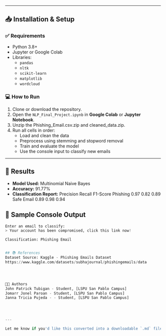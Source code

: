 
---

## 📥 Installation & Setup

### ✅ Requirements

- Python 3.8+
- Jupyter or Google Colab
- Libraries:
  - `pandas`
  - `nltk`
  - `scikit-learn`
  - `matplotlib`
  - `wordcloud`

### 💻 How to Run

1. Clone or download the repository.
2. Open the `NLP_Final_Project.ipynb` in **Google Colab** or **Jupyter Notebook**.
3. Unzip the Phishing_Email.csv.zip and cleaned_data.zip. 
4. Run all cells in order:
   - Load and clean the data
   - Preprocess using stemming and stopword removal
   - Train and evaluate the model
   - Use the console input to classify new emails

---

## 🚀 Results

- **Model Used:** Multinomial Naive Bayes
- **Accuracy:** 91.77%
- **Classification Report:**
Precision Recall F1-Score
Phishing 0.97 0.82 0.89
Safe Email 0.89 0.98 0.94


## 🧪 Sample Console Output

```python
Enter an email to classify: 
> Your account has been compromised, click this link now!

Classification: Phishing Email


## 📚 References
Dataset Source: Kaggle - Phishing Emails Dataset
https://www.kaggle.com/datasets/subhajournal/phishingemails/data 




👨‍💻 Authors
John Patrick Tubigan - Student, [LSPU San Pablo Campus]
Jomarr Jonel Paroan - Student, [LSPU San Pablo Campus]
Janna Tricia Pujeda - - Student, [LSPU San Pablo Campus]




---

Let me know if you'd like this converted into a downloadable `.md` file or if you want to adjust the style (e.g., minimalistic, academic, flashy).
